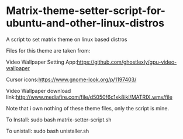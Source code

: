 # Matrix-theme-setter-script-for-ubuntu-and-other-linux-distros
A script to set matrix theme on linux based distros

Files for this theme are taken from:

Video Wallpaper Setting App:https://github.com/ghostlexly/gpu-video-wallpaper

Cursor icons:https://www.gnome-look.org/p/1197403/

Video Wallpaper download link:http://www.mediafire.com/file/d5050f6c1xk8ikl/MATRIX.wmv/file

Note that i own nothing of these theme files, only the script is mine.

To Install: sudo bash matrix-setter-script.sh

To unistall: sudo bash unistaller.sh
